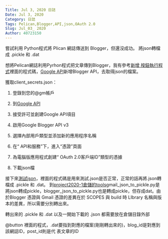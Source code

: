 ```yaml
---
Title: Jul 3, 2020 日誌
Date: Jul 3, 2020
Category: 日誌
Tags: Pelican,Blogger,API,json,OAuth 2.0
Slug: Jul_03_ 2020
Author: 40723150
---
```

嘗試利用 Python程式將 Plican 網誌傳送到 Blogger，但還沒成功。
將json轉檔成 .pickle 和 .dat
<!-- PELICAN_END_SUMMARY -->

想將Pelican網誌利用Pyrhon程式把文章傳到Blogger，我有參考[新增 按鈕執行程式]裡面的程式碼，[Google API]新增Blogger API，去取得json的檔案。

獲取client_secrets.json：

1. 登錄到您的@gm帳戶

2. 到[Google API]

3. 接受許可並創建Google API項目

4. 啟用Google Blogger API v3

5. 選擇內部用戶類型並添加新的應用程序名稱

6. 在“ API和服務”下，進入“憑證”頁面

7. 為電腦版應用程式創建“ OAuth 2.0客戶端ID”類型的憑據

8. 下載json檔

接下來[測試json]，裡面的程式碼是用來測試.json是否正常，正常的話再將.json轉檔成 .pickle 和 .dat。
到[project2020-1倉儲的tools]gmail_json_to_pickle.py是將json轉成pickle，blogger_json_to_pickle.py也是轉成pickle，但存成dat。由於Blogger 憑證與 Gmail 憑證的差異在於 SCOPES 與 build 時 LIbrary 名稱與版本的差異，所以需要分別轉出來。

轉出來的 .pickle 和 .dat 以及一開始下載的 .json 都需要放在倉儲目錄外部

@button 裡面的程式，.dat要指到對應的檔案(剛剛轉出來的)，blog_id是對應到該網誌ID，post_id則是代    表文章的ID

[新增 按鈕執行程式]: http://lab.mde.tw/blog/sync-pelican-and-blogger-content.html
[Google API]: https://console.developers.google.com/apis/credentials
[測試json]: https://2019wcm.blogspot.com/2019/03/posted-via-python.html
[project2020-1倉儲的tools]: https://github.com/mdecourse/project2020-1/tree/master/tools

